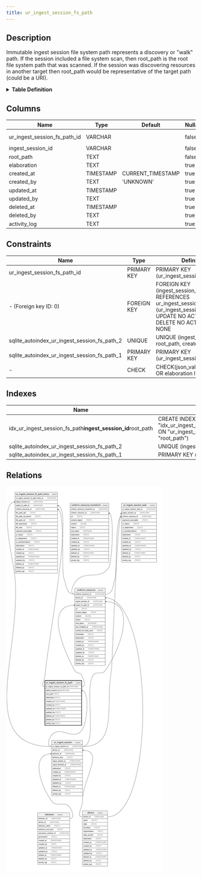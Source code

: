 ```yaml
---
title: ur_ingest_session_fs_path
---
```


## Description

Immutable ingest session file system path represents a discovery or "walk" path. If the session included a file system scan, then root_path is the root file system path that was scanned. If the session was discovering resources in another target then root_path would be representative of the target path (could be a URI).

<details>
<summary><strong>Table Definition</strong></summary>

```sql
CREATE TABLE "ur_ingest_session_fs_path" (
    "ur_ingest_session_fs_path_id" VARCHAR PRIMARY KEY NOT NULL,
    "ingest_session_id" VARCHAR NOT NULL,
    "root_path" TEXT NOT NULL,
    "elaboration" TEXT CHECK(json_valid(elaboration) OR elaboration IS NULL),
    "created_at" TIMESTAMP DEFAULT CURRENT_TIMESTAMP,
    "created_by" TEXT DEFAULT 'UNKNOWN',
    "updated_at" TIMESTAMP,
    "updated_by" TEXT,
    "deleted_at" TIMESTAMP,
    "deleted_by" TEXT,
    "activity_log" TEXT,
    FOREIGN KEY("ingest_session_id") REFERENCES "ur_ingest_session"("ur_ingest_session_id"),
    UNIQUE("ingest_session_id", "root_path", "created_at")
)
```

</details>

## Columns

| Name                         | Type      | Default           | Nullable | Children                                                                                                | Parents                                | Comment                                                 |
| ---------------------------- | --------- | ----------------- | -------- | ------------------------------------------------------------------------------------------------------- | -------------------------------------- | ------------------------------------------------------- |
| ur_ingest_session_fs_path_id | VARCHAR   |                   | false    | [uniform_resource](/surveilr/reference/db/surveilr-state-schema/uniform_resource) [ur_ingest_session_fs_path_entry](/surveilr/reference/db/surveilr-state-schema/ur_ingest_session_fs_path_entry) |                                        | {"isSqlDomainZodDescrMeta":true,"isVarChar":true}       |
| ingest_session_id            | VARCHAR   |                   | false    |                                                                                                         | [ur_ingest_session](/surveilr/reference/db/surveilr-state-schema/ur_ingest_session) | {"isSqlDomainZodDescrMeta":true,"isVarChar":true}       |
| root_path                    | TEXT      |                   | false    |                                                                                                         |                                        |                                                         |
| elaboration                  | TEXT      |                   | true     |                                                                                                         |                                        | {"isSqlDomainZodDescrMeta":true,"isJsonText":true}      |
| created_at                   | TIMESTAMP | CURRENT_TIMESTAMP | true     |                                                                                                         |                                        |                                                         |
| created_by                   | TEXT      | 'UNKNOWN'         | true     |                                                                                                         |                                        |                                                         |
| updated_at                   | TIMESTAMP |                   | true     |                                                                                                         |                                        |                                                         |
| updated_by                   | TEXT      |                   | true     |                                                                                                         |                                        |                                                         |
| deleted_at                   | TIMESTAMP |                   | true     |                                                                                                         |                                        |                                                         |
| deleted_by                   | TEXT      |                   | true     |                                                                                                         |                                        |                                                         |
| activity_log                 | TEXT      |                   | true     |                                                                                                         |                                        | {"isSqlDomainZodDescrMeta":true,"isJsonSqlDomain":true} |

## Constraints

| Name                                         | Type        | Definition                                                                                                                             |
| -------------------------------------------- | ----------- | -------------------------------------------------------------------------------------------------------------------------------------- |
| ur_ingest_session_fs_path_id                 | PRIMARY KEY | PRIMARY KEY (ur_ingest_session_fs_path_id)                                                                                             |
| - (Foreign key ID: 0)                        | FOREIGN KEY | FOREIGN KEY (ingest_session_id) REFERENCES ur_ingest_session (ur_ingest_session_id) ON UPDATE NO ACTION ON DELETE NO ACTION MATCH NONE |
| sqlite_autoindex_ur_ingest_session_fs_path_2 | UNIQUE      | UNIQUE (ingest_session_id, root_path, created_at)                                                                                      |
| sqlite_autoindex_ur_ingest_session_fs_path_1 | PRIMARY KEY | PRIMARY KEY (ur_ingest_session_fs_path_id)                                                                                             |
| -                                            | CHECK       | CHECK(json_valid(elaboration) OR elaboration IS NULL)                                                                                  |

## Indexes

| Name                                                        | Definition                                                                                                                                  |
| ----------------------------------------------------------- | ------------------------------------------------------------------------------------------------------------------------------------------- |
| idx_ur_ingest_session_fs_path**ingest_session_id**root_path | CREATE INDEX "idx_ur_ingest_session_fs_path**ingest_session_id**root_path" ON "ur_ingest_session_fs_path"("ingest_session_id", "root_path") |
| sqlite_autoindex_ur_ingest_session_fs_path_2                | UNIQUE (ingest_session_id, root_path, created_at)                                                                                           |
| sqlite_autoindex_ur_ingest_session_fs_path_1                | PRIMARY KEY (ur_ingest_session_fs_path_id)                                                                                                  |

## Relations

![er](../../../../../../assets/ur_ingest_session_fs_path.svg)
